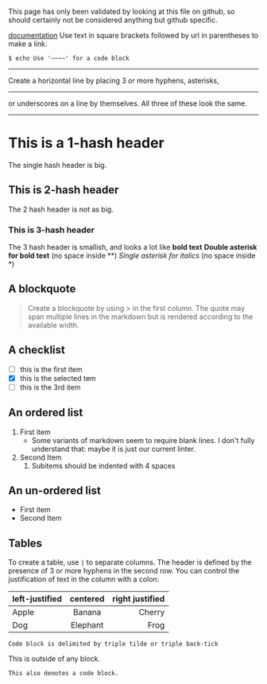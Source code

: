 
This page has only been validated by looking at this file on github,
so should certainly not be considered anything but github specific.

[documentation](https://developer.statuspage.io)
Use text in square brackets followed by url in parentheses to make a link.

~~~
$ echo Use '~~~~' for a code block
~~~

----
Create a horizontal line by placing 3 or more hyphens, asterisks,
***
or underscores on a line by themselves. All three of these look the same.
___

# This is a 1-hash header
The single hash header is big.

## This is 2-hash header
The 2 hash header is not as big.

### This is 3-hash header
The 3 hash header is smallish, and looks a lot like **bold text**
**Double asterisk for bold text** (no space inside **)
*Single asterisk for italics* (no space inside *)

## A blockquote
> Create a
blockquote
by using > in the first column.  The quote
may span
multiple lines in the markdown but is rendered according to the available width.

## A checklist
- [ ] this is the first item
- [x] this is the selected tem
- [ ] this is the 3rd item

## An ordered list
1. First item
    - Some variants of markdown seem to require blank lines.  I don't fully understand
    that: maybe it is just our current linter.
1. Second Item
    1. Subitems should be indented with 4 spaces

## An un-ordered list
- First item
- Second Item

## Tables
To create a table, use `|` to separate columns.
The header is defined by the presence of 3 or more
hyphens in the second row.  You can control the justification
of text in the column with a colon:

| left-justified | centered | right justified |
| :---        |    :----:   |          ---: |
| Apple      | Banana       | Cherry |
| Dog | Elephant        | Frog |

~~~
Code block is delimited by triple tilde or triple back-tick
~~~

This is outside of any block.

```
This also denotes a code block.
```

